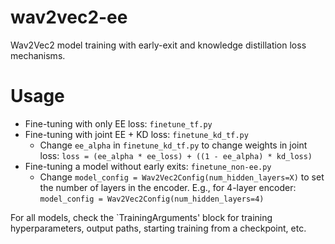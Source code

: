 # wav2vec2-ee

Wav2Vec2 model training with early-exit and knowledge distillation loss mechanisms.

# Usage

- Fine-tuning with only EE loss: `finetune_tf.py`
- Fine-tuning with joint EE + KD loss: `finetune_kd_tf.py`
  - Change `ee_alpha` in `finetune_kd_tf.py` to change weights in joint loss: `loss = (ee_alpha * ee_loss) + ((1 - ee_alpha) * kd_loss)`
- Fine-tuning a model without early exits: `finetune_non-ee.py`
  - Change `model_config = Wav2Vec2Config(num_hidden_layers=X)` to set the number of layers in the encoder. E.g., for 4-layer encoder: `model_config = Wav2Vec2Config(num_hidden_layers=4)`

For all models, check the `TrainingArguments' block for training hyperparameters, output paths, starting training from a checkpoint, etc.


